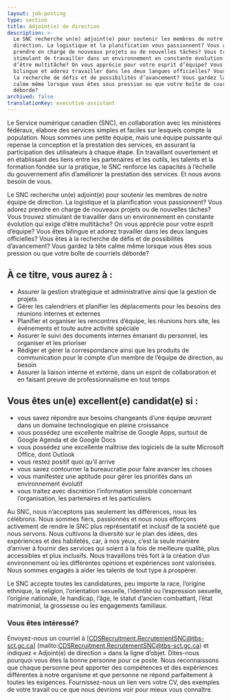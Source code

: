 ```yaml
---
layout: job-posting
type: section
title: Adjoint(e) de direction
description: >-
  Le SNC recherche un(e) adjoint(e) pour soutenir les membres de notre équipe de
  direction. La logistique et la planification vous passionnent? Vous adorez
  prendre en charge de nouveaux projets ou de nouvelles tâches? Vous trouvez
  stimulant de travailler dans un environnement en constante évolution qui exige
  d’être multitâche? On vous apprécie pour votre esprit d’équipe? Vous êtes
  bilingue et adorez travailler dans les deux langues officielles? Vous êtes à
  la recherche de défis et de possibilités d’avancement? Vous gardez la tête
  calme même lorsque vous êtes sous pression ou que votre boîte de courriels
  déborde?
archived: false
translationKey: executive-assistant
---
```

Le Service numérique canadien (SNC), en collaboration avec les ministères fédéraux, élabore des services simples et faciles sur lesquels compte la population. Nous sommes une petite équipe, mais une équipe puissante qui repense la conception et la prestation des services, en assurant la participation des utilisateurs à chaque étape. En travaillant ouvertement et en établissant des liens entre les partenaires et les outils, les talents et la formation fondée sur la pratique, le SNC renforce les capacités à l’échelle du gouvernement afin d’améliorer la prestation des services. Et nous avons besoin de vous.

Le SNC recherche un(e) adjoint(e) pour soutenir les membres de notre équipe de direction. La logistique et la planification vous passionnent? Vous adorez prendre en charge de nouveaux projets ou de nouvelles tâches? Vous trouvez stimulant de travailler dans un environnement en constante évolution qui exige d’être multitâche? On vous apprécie pour votre esprit d’équipe? Vous êtes bilingue et adorez travailler dans les deux langues officielles? Vous êtes à la recherche de défis et de possibilités d’avancement? Vous gardez la tête calme même lorsque vous êtes sous pression ou que votre boîte de courriels déborde?

## À ce titre, vous aurez à :
* Assurer la gestion stratégique et administrative ainsi que la gestion de projets
* Gérer les calendriers et planifier les déplacements pour les besoins des réunions internes et externes
* Planifier et organiser les rencontres d’équipe, les réunions hors site, les événements et toute autre activité spéciale
* Assurer le suivi des documents internes émanant du personnel, les organiser et les prioriser
* Rédiger et gérer la correspondance ainsi que les produits de communication pour le compte d’un membre de l’équipe de direction, au besoin
* Assurer la liaison interne et externe, dans un esprit de collaboration et en faisant preuve de professionnalisme en tout temps

## Vous êtes un(e) excellent(e) candidat(e) si :
* vous savez répondre aux besoins changeants d’une équipe œuvrant dans un domaine technologique en pleine croissance 
* vous possédez une excellente maîtrise de Google Apps, surtout de Google Agenda et de Google Docs
* vous possédez une excellente maîtrise des logiciels de la suite Microsoft Office, dont Outlook
* vous restez positif quoi qu’il arrive
* vous savez contourner la bureaucratie pour faire avancer les choses
* vous manifestez une aptitude pour gérer les priorités dans un environnement évolutif
* vous traitez avec discrétion l’information sensible concernant l’organisation, les partenaires et les particuliers

Au SNC, nous n’acceptons pas seulement les différences, nous les célébrons. Nous sommes fiers, passionnés et nous nous efforçons activement de rendre le SNC plus représentatif et inclusif de la société que nous servons. Nous cultivons la diversité sur le plan des idées, des expériences et des habiletés, car, à nos yeux, c’est la seule manière d’arriver à fournir des services qui soient à la fois de meilleure qualité, plus accessibles et plus inclusifs. Nous travaillons très fort à la création d’un environnement où les différentes opinions et expériences sont valorisées. Nous sommes engagés à aider les talents de tout type à prospérer.

Le SNC accepte toutes les candidatures, peu importe la race, l’origine ethnique, la religion, l’orientation sexuelle, l’identité ou l’expression sexuelle, l’origine nationale, le handicap, l’âge, le statut d’ancien combattant, l’état matrimonial, la grossesse ou les engagements familiaux.
	
### Vous êtes intéressé?
	
Envoyez-nous un courriel à [CDSRecruitment.RecrutementSNC@tbs-sct.gc.ca] (mailto:CDSRecruitment.RecrutementSNC@tbs-sct.gc.ca) et indiquez « Adjoint(e) de direction » dans la ligne d’objet. Dites-nous pourquoi vous êtes la bonne personne pour ce poste. Nous reconnaissons que chaque personne peut apporter des compétences et des expériences différentes à notre organisme et que personne ne répond parfaitement à toutes les exigences. Fournissez-nous un lien vers votre CV, des exemples de votre travail ou ce que nous devrions voir pour mieux vous connaître.

